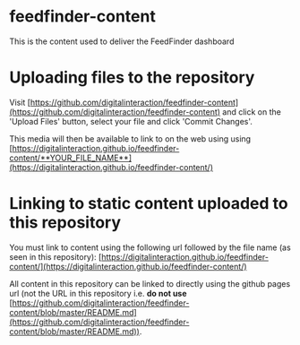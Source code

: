 # feedfinder-content
This is the content used to deliver the FeedFinder dashboard

# Uploading files to the repository
Visit [https://github.com/digitalinteraction/feedfinder-content](https://github.com/digitalinteraction/feedfinder-content) and click on the 'Upload Files' button, select your file and click 'Commit Changes'.

This media will then be available to link to on the web using using [https://digitalinteraction.github.io/feedfinder-content/**YOUR_FILE_NAME**](https://digitalinteraction.github.io/feedfinder-content/)

# Linking to static content uploaded to this repository
You must link to content using the following url followed by the file name (as seen in this repository):
[https://digitalinteraction.github.io/feedfinder-content/](https://digitalinteraction.github.io/feedfinder-content/)


All content in this repository can be linked to directly using the github pages url (not the URL in this repository i.e. **do not use** [https://github.com/digitalinteraction/feedfinder-content/blob/master/README.md](https://github.com/digitalinteraction/feedfinder-content/blob/master/README.md)).

